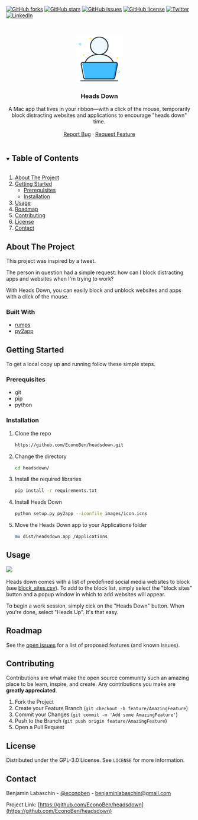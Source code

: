<!--

*** To avoid retyping too much info. Do a search and replace for the following:
*** github_username, repo_name, twitter_handle, email, project_title, project_description
-->



<!-- PROJECT SHIELDS -->
<!--
*** I'm using markdown "reference style" links for readability.
*** Reference links are enclosed in brackets [ ] instead of parentheses ( ).
*** See the bottom of this document for the declaration of the reference variables
*** for contributors-url, forks-url, etc. This is an optional, concise syntax you may use.
*** https://www.markdownguide.org/basic-syntax/#reference-style-links
-->

[![GitHub forks](https://img.shields.io/github/forks/EconoBen/headsdown)](https://github.com/EconoBen/headsdown/network)
[![GitHub stars](https://img.shields.io/github/stars/EconoBen/headsdown)](https://github.com/EconoBen/headsdown/stargazers)
[![GitHub issues](https://img.shields.io/github/issues/EconoBen/headsdown)](https://github.com/EconoBen/headsdown/issues)
[![GitHub license](https://img.shields.io/github/license/EconoBen/headsdown)](https://github.com/EconoBen/headsdown/blob/main/LICENSE)
[![Twitter](https://img.shields.io/twitter/url=https://www.twitter.com/EconoBen)](https://www.twitter.com/EconoBen)
[![LinkedIn](https://img.shields.io/linkedin/url=https://www.linkedin.com/in/benjamin-labaschin)](https://www.linkedin.com/in/benjamin-labaschin)

<!-- PROJECT LOGO -->
<br />
<p align="center">
  <img src="images/logo.png" title="Logo">
  <h3 align="center">Heads Down</h3>

  <p align="center">
    A Mac app that lives in your ribbon—with a click of the mouse, temporarily block distracting websites and applications to encourage "heads down" time.
    <br />
    <br />
    <a href="https://github.com/EconoBen/headsdown/issues">Report Bug</a>
    ·
    <a href="https://github.com/EconoBen/headsdown/issues">Request Feature</a>
  </p>
</p>



<!-- TABLE OF CONTENTS -->
<details open="open">
  <summary><h2 style="display: inline-block">Table of Contents</h2></summary>
  <ol>
    <li>
      <a href="#about-the-project">About The Project</a>
    </li>
    <li>
      <a href="#getting-started">Getting Started</a>
      <ul>
        <li><a href="#prerequisites">Prerequisites</a></li>
        <li><a href="#installation">Installation</a></li>
      </ul>
    </li>
    <li><a href="#usage">Usage</a></li>
    <li><a href="#roadmap">Roadmap</a></li>
    <li><a href="#contributing">Contributing</a></li>
    <li><a href="#license">License</a></li>
    <li><a href="#contact">Contact</a></li>
  </ol>
</details>



<!-- ABOUT THE PROJECT -->
## About The Project
  <p align="left">
  This project was inspired by a tweet.
  <br />
  <p align="left">
  The person in question had a simple request: how can I block distracting apps and websites when I'm trying to work?
  <br />
  <p align="left">
  With Heads Down, you can easily block and unblock websites and apps with a click of the mouse.
  <br />

### Built With

* [rumps](https://github.com/jaredks/rumps)
* [py2app](https://pypi.org/project/py2app/)

<!-- GETTING STARTED -->
## Getting Started

To get a local copy up and running follow these simple steps.

### Prerequisites

* git
* pip
* python

### Installation

1. Clone the repo
    ```sh
    https://github.com/EconoBen/headsdown.git
    ```
2. Change the directory
    ```sh
    cd headsdown/
    ```
3. Install the required libraries
    ```sh
    pip install -r requirements.txt
    ```
4. Install Heads Down
    ```sh
    python setup.py py2app --iconfile images/icon.icns
    ```
5. Move the Heads Down app to your Applications folder
    ```sh
    mv dist/headsdown.app /Applications
    ```

<!-- USAGE EXAMPLES -->
## Usage

![](images/Heads_Down.gif)

<p align="left">
Heads down comes with a list of predefined social media websites to block (see
<a href="https://github.com/EconoBen/headsdown/blob/main/block_sites.csv">block_sites.csv</a>). To add to the block list, simply select the "block sites" button and a popup window in which to add websites will appear.
<br />
<p align="left">
To begin a work session, simply cick on the "Heads Down" button. When you're done, select "Heads Up". It's that easy.
<br />


<!-- Use this space to show useful examples of how a project can be used. Additional screenshots, code examples and demos work well in this space. You may also link to more resources.

_For more examples, please refer to the [Documentation](https://example.com)_ -->



<!-- ROADMAP -->
## Roadmap

See the [open issues](https://github.com/EconoBen/headsdown/issues) for a list of proposed features (and known issues).



<!-- CONTRIBUTING -->
## Contributing

Contributions are what make the open source community such an amazing place to be learn, inspire, and create. Any contributions you make are **greatly appreciated**.

1. Fork the Project
2. Create your Feature Branch (`git checkout -b feature/AmazingFeature`)
3. Commit your Changes (`git commit -m 'Add some AmazingFeature'`)
4. Push to the Branch (`git push origin feature/AmazingFeature`)
5. Open a Pull Request



<!-- LICENSE -->
## License

Distributed under the GPL-3.0 License. See `LICENSE` for more information.



<!-- CONTACT -->
## Contact

Benjamin Labaschin - [@econoben](https://twitter.com/econoben) - benjaminlabaschin@gmail.com

Project Link: [https://github.com/EconoBen/headsdown](https://github.com/EconoBen/headsdown)




<!-- MARKDOWN LINKS & IMAGES -->
<!-- https://www.markdownguide.org/basic-syntax/#reference-style-links -->

